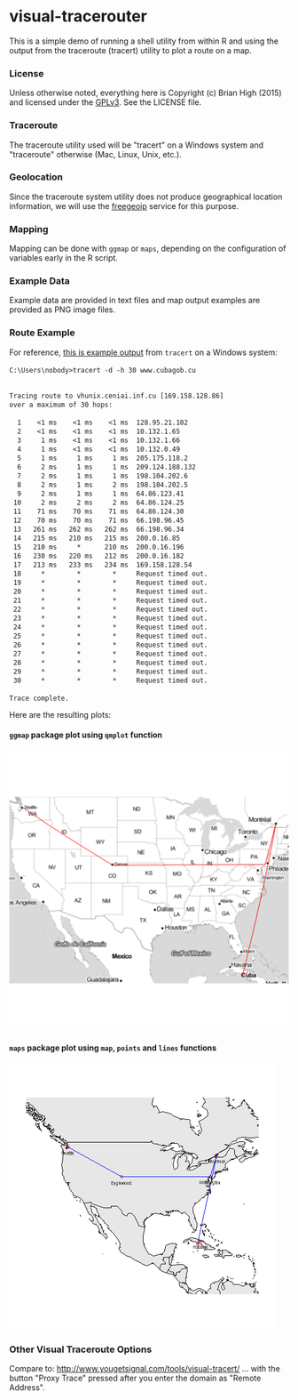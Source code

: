 # visual-tracerouter

This is a simple demo of running a shell utility from within R and using the output from the traceroute (tracert) utility to plot a route on a map.

### License

Unless otherwise noted, everything here is Copyright (c) Brian High (2015) and 
licensed under the [GPLv3](http://www.gnu.org/licenses/gpl-3.0.txt). See the 
LICENSE file.

### Traceroute

The traceroute utility used will be "tracert" on a Windows system and "traceroute" otherwise (Mac, Linux, Unix, etc.).

### Geolocation

Since the traceroute system utility does not produce geographical location information, we will use the [freegeoip](http://freegeoip.net/) service for this purpose.

### Mapping

Mapping can be done with `ggmap` or `maps`, depending on the configuration of variables early in the R script. 

### Example Data

Example data are provided in text files and map output examples are provided as PNG image files.

### Route Example

For reference, [this is example output](https://raw.githubusercontent.com/brianhigh/visual-tracerouter/master/data/www_cubagob_cu/route.txt) from `tracert` on a Windows system:

`C:\Users\nobody>tracert -d -h 30 www.cubagob.cu`

```

Tracing route to vhunix.ceniai.inf.cu [169.158.128.86]
over a maximum of 30 hops:

  1    <1 ms    <1 ms    <1 ms  128.95.21.102 
  2    <1 ms    <1 ms    <1 ms  10.132.1.65 
  3     1 ms    <1 ms    <1 ms  10.132.1.66 
  4     1 ms    <1 ms    <1 ms  10.132.0.49 
  5     1 ms     1 ms     1 ms  205.175.118.2 
  6     2 ms     1 ms     1 ms  209.124.188.132 
  7     2 ms     1 ms     1 ms  198.104.202.6 
  8     2 ms     1 ms     2 ms  198.104.202.5 
  9     2 ms     1 ms     1 ms  64.86.123.41 
 10     2 ms     2 ms     2 ms  64.86.124.25 
 11    71 ms    70 ms    71 ms  64.86.124.30 
 12    70 ms    70 ms    71 ms  66.198.96.45 
 13   261 ms   262 ms   262 ms  66.198.96.34 
 14   215 ms   210 ms   215 ms  200.0.16.85 
 15   210 ms     *      210 ms  200.0.16.196 
 16   230 ms   220 ms   212 ms  200.0.16.182 
 17   213 ms   233 ms   234 ms  169.158.128.54 
 18     *        *        *     Request timed out.
 19     *        *        *     Request timed out.
 20     *        *        *     Request timed out.
 21     *        *        *     Request timed out.
 22     *        *        *     Request timed out.
 23     *        *        *     Request timed out.
 24     *        *        *     Request timed out.
 25     *        *        *     Request timed out.
 26     *        *        *     Request timed out.
 27     *        *        *     Request timed out.
 28     *        *        *     Request timed out.
 29     *        *        *     Request timed out.
 30     *        *        *     Request timed out.

Trace complete.
```

Here are the resulting plots:

#### `ggmap` package plot using `qmplot` function

![ggmap plot](https://raw.githubusercontent.com/brianhigh/visual-tracerouter/master/images/www_cubagob_cu/ggmap.png)

#### `maps` package plot using `map`, `points` and `lines` functions

![maps plot](https://raw.githubusercontent.com/brianhigh/visual-tracerouter/master/images/www_cubagob_cu/map.png)

### Other Visual Traceroute Options

Compare to: http://www.yougetsignal.com/tools/visual-tracert/ ... with the button "Proxy Trace" pressed after you enter the domain as "Remote Address".
